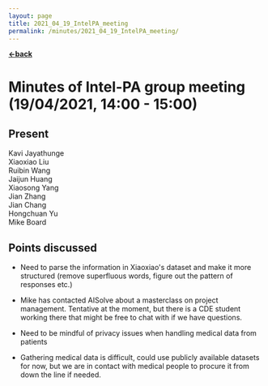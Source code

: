 ```yaml
---
layout: page
title: 2021_04_19_IntelPA_meeting
permalink: /minutes/2021_04_19_IntelPA_meeting/
---
```


[**<-back**](/minutes)  

# Minutes of Intel-PA group meeting (19/04/2021,  14:00 - 15:00)

## Present
Kavi Jayathunge  
Xiaoxiao Liu  
Ruibin Wang  
Jaijun Huang  
Xiaosong Yang  
Jian Zhang  
Jian Chang  
Hongchuan Yu  
Mike Board  


## Points discussed

- Need to parse the information in Xiaoxiao's dataset and make it more structured (remove superfluous words, figure out the pattern of responses etc.)

- Mike has contacted AISolve about a masterclass on project management. Tentative at the moment, but there is a CDE student working there that might be free to chat with if we have questions.

- Need to be mindful of privacy issues when handling medical data from patients

- Gathering medical data is difficult, could use publicly available datasets for now, but we are in contact with medical people to procure it from down the line if needed. 


